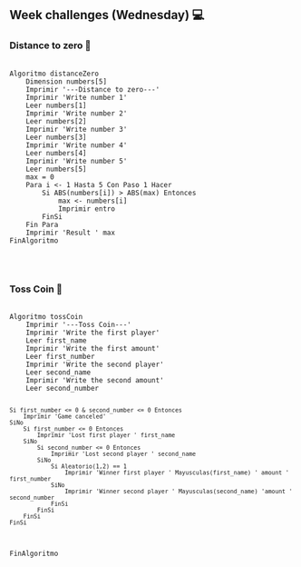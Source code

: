 <h2>Week challenges (Wednesday) 💻</h2>

<h3>Distance to zero 📝</h3>
<pre>
  <code>
Algoritmo distanceZero
	Dimension numbers[5]
	Imprimir '---Distance to zero---'
	Imprimir 'Write number 1'
	Leer numbers[1]
	Imprimir 'Write number 2'
	Leer numbers[2]
	Imprimir 'Write number 3'
	Leer numbers[3]
	Imprimir 'Write number 4'
	Leer numbers[4]
	Imprimir 'Write number 5'
	Leer numbers[5]
	max = 0
	Para i <- 1 Hasta 5 Con Paso 1 Hacer
		Si ABS(numbers[i]) > ABS(max) Entonces
			max <- numbers[i]
			Imprimir entro
		FinSi
	Fin Para
	Imprimir 'Result ' max
FinAlgoritmo
   </code>
</pre>

</br>

<h3>Toss Coin 📝</h3>
<pre>
  <code>
Algoritmo tossCoin
	Imprimir '---Toss Coin---'
	Imprimir 'Write the first player'
	Leer first_name
	Imprimir 'Write the first amount'
	Leer first_number
	Imprimir 'Write the second player'
	Leer second_name
	Imprimir 'Write the second amount'
	Leer second_number
	
	Si first_number <= 0 & second_number <= 0 Entonces
		Imprimir 'Game canceled'
	SiNo
		Si first_number <= 0 Entonces
			Imprimir 'Lost first player ' first_name
		SiNo
			Si second_number <= 0 Entonces
				Imprimir 'Lost second player ' second_name
			SiNo
				Si Aleatorio(1,2) == 1
					Imprimir 'Winner first player ' Mayusculas(first_name) ' amount ' first_number
				SiNo
					Imprimir 'Winner second player ' Mayusculas(second_name) 'amount ' second_number
				FinSi
			FinSi
		FinSi
	FinSi
FinAlgoritmo
   </code>
</pre>
